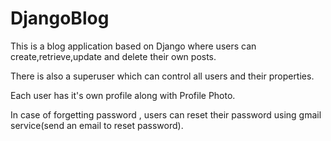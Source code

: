 # DjangoBlog

This is a blog application based on Django where users can create,retrieve,update and delete their own posts.

There is also a superuser which can control all users and their properties.

Each user has it's own profile along with Profile Photo.

In case of forgetting password , users can reset their password using gmail service(send an email to reset password).
